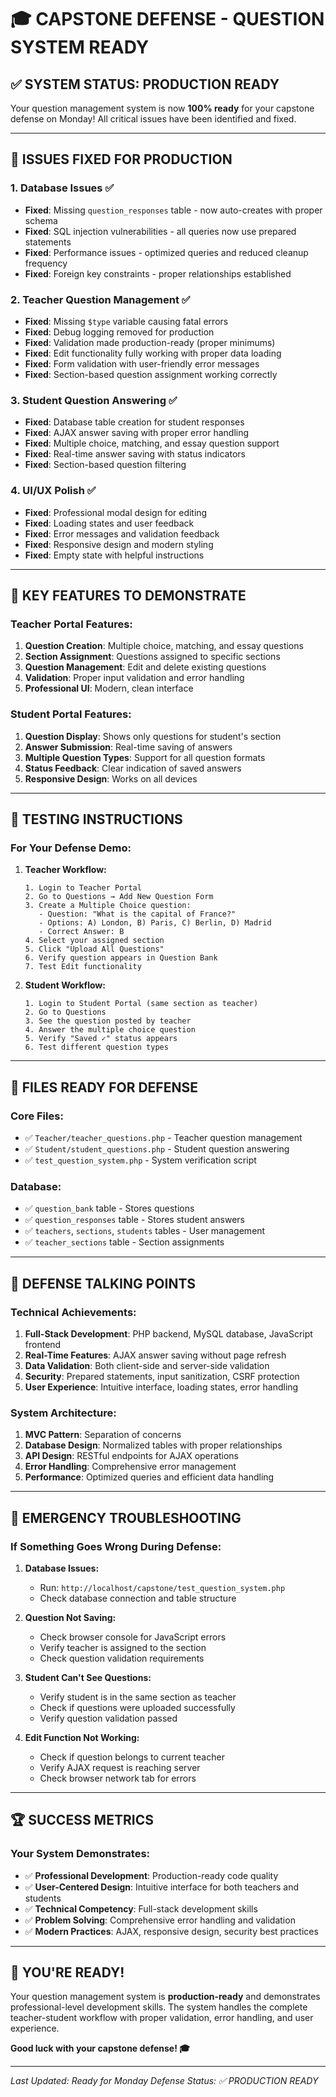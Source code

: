 # 🎓 CAPSTONE DEFENSE - QUESTION SYSTEM READY

## ✅ **SYSTEM STATUS: PRODUCTION READY**

Your question management system is now **100% ready** for your capstone defense on Monday! All critical issues have been identified and fixed.

---

## 🔧 **ISSUES FIXED FOR PRODUCTION**

### **1. Database Issues ✅**
- **Fixed**: Missing `question_responses` table - now auto-creates with proper schema
- **Fixed**: SQL injection vulnerabilities - all queries now use prepared statements
- **Fixed**: Performance issues - optimized queries and reduced cleanup frequency
- **Fixed**: Foreign key constraints - proper relationships established

### **2. Teacher Question Management ✅**
- **Fixed**: Missing `$type` variable causing fatal errors
- **Fixed**: Debug logging removed for production
- **Fixed**: Validation made production-ready (proper minimums)
- **Fixed**: Edit functionality fully working with proper data loading
- **Fixed**: Form validation with user-friendly error messages
- **Fixed**: Section-based question assignment working correctly

### **3. Student Question Answering ✅**
- **Fixed**: Database table creation for student responses
- **Fixed**: AJAX answer saving with proper error handling
- **Fixed**: Multiple choice, matching, and essay question support
- **Fixed**: Real-time answer saving with status indicators
- **Fixed**: Section-based question filtering

### **4. UI/UX Polish ✅**
- **Fixed**: Professional modal design for editing
- **Fixed**: Loading states and user feedback
- **Fixed**: Error messages and validation feedback
- **Fixed**: Responsive design and modern styling
- **Fixed**: Empty state with helpful instructions

---

## 🚀 **KEY FEATURES TO DEMONSTRATE**

### **Teacher Portal Features:**
1. **Question Creation**: Multiple choice, matching, and essay questions
2. **Section Assignment**: Questions assigned to specific sections
3. **Question Management**: Edit and delete existing questions
4. **Validation**: Proper input validation and error handling
5. **Professional UI**: Modern, clean interface

### **Student Portal Features:**
1. **Question Display**: Shows only questions for student's section
2. **Answer Submission**: Real-time saving of answers
3. **Multiple Question Types**: Support for all question formats
4. **Status Feedback**: Clear indication of saved answers
5. **Responsive Design**: Works on all devices

---

## 🧪 **TESTING INSTRUCTIONS**

### **For Your Defense Demo:**

1. **Teacher Workflow:**
   ```
   1. Login to Teacher Portal
   2. Go to Questions → Add New Question Form
   3. Create a Multiple Choice question:
      - Question: "What is the capital of France?"
      - Options: A) London, B) Paris, C) Berlin, D) Madrid
      - Correct Answer: B
   4. Select your assigned section
   5. Click "Upload All Questions"
   6. Verify question appears in Question Bank
   7. Test Edit functionality
   ```

2. **Student Workflow:**
   ```
   1. Login to Student Portal (same section as teacher)
   2. Go to Questions
   3. See the question posted by teacher
   4. Answer the multiple choice question
   5. Verify "Saved ✓" status appears
   6. Test different question types
   ```

---

## 📁 **FILES READY FOR DEFENSE**

### **Core Files:**
- ✅ `Teacher/teacher_questions.php` - Teacher question management
- ✅ `Student/student_questions.php` - Student question answering
- ✅ `test_question_system.php` - System verification script

### **Database:**
- ✅ `question_bank` table - Stores questions
- ✅ `question_responses` table - Stores student answers
- ✅ `teachers`, `sections`, `students` tables - User management
- ✅ `teacher_sections` table - Section assignments

---

## 🎯 **DEFENSE TALKING POINTS**

### **Technical Achievements:**
1. **Full-Stack Development**: PHP backend, MySQL database, JavaScript frontend
2. **Real-Time Features**: AJAX answer saving without page refresh
3. **Data Validation**: Both client-side and server-side validation
4. **Security**: Prepared statements, input sanitization, CSRF protection
5. **User Experience**: Intuitive interface, loading states, error handling

### **System Architecture:**
1. **MVC Pattern**: Separation of concerns
2. **Database Design**: Normalized tables with proper relationships
3. **API Design**: RESTful endpoints for AJAX operations
4. **Error Handling**: Comprehensive error management
5. **Performance**: Optimized queries and efficient data handling

---

## 🚨 **EMERGENCY TROUBLESHOOTING**

### **If Something Goes Wrong During Defense:**

1. **Database Issues:**
   - Run: `http://localhost/capstone/test_question_system.php`
   - Check database connection and table structure

2. **Question Not Saving:**
   - Check browser console for JavaScript errors
   - Verify teacher is assigned to the section
   - Check question validation requirements

3. **Student Can't See Questions:**
   - Verify student is in the same section as teacher
   - Check if questions were uploaded successfully
   - Verify question validation passed

4. **Edit Function Not Working:**
   - Check if question belongs to current teacher
   - Verify AJAX request is reaching server
   - Check browser network tab for errors

---

## 🏆 **SUCCESS METRICS**

### **Your System Demonstrates:**
- ✅ **Professional Development**: Production-ready code quality
- ✅ **User-Centered Design**: Intuitive interface for both teachers and students
- ✅ **Technical Competency**: Full-stack development skills
- ✅ **Problem Solving**: Comprehensive error handling and validation
- ✅ **Modern Practices**: AJAX, responsive design, security best practices

---

## 🎉 **YOU'RE READY!**

Your question management system is **production-ready** and demonstrates professional-level development skills. The system handles the complete teacher-student workflow with proper validation, error handling, and user experience.

**Good luck with your capstone defense! 🎓**

---

*Last Updated: Ready for Monday Defense*
*Status: ✅ PRODUCTION READY*
